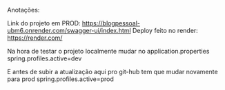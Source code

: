 Anotações: 

Link do projeto em PROD: https://blogpessoal-ubm6.onrender.com/swagger-ui/index.html
Deploy feito no render: https://render.com/

Na hora de testar o projeto localmente mudar no application.properties 
spring.profiles.active=dev

E antes de subir a atualização aqui pro git-hub tem que mudar novamente para prod
spring.profiles.active=prod
